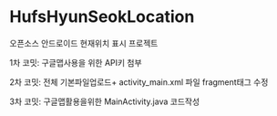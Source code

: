 # HufsHyunSeokLocation
오픈소스 안드로이드 현재위치 표시 프로젝트


1차 코밋: 구글맵사용을 위한 API키 첨부

2차 코밋: 전체 기본파일업로드+ activity_main.xml 파일 fragment태그 수정

3차 코밋: 구글맵활용을위한 MainActivity.java 코드작성
